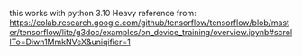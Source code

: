 this works with python 3.10
Heavy reference from: https://colab.research.google.com/github/tensorflow/tensorflow/blob/master/tensorflow/lite/g3doc/examples/on_device_training/overview.ipynb#scrollTo=Diwn1MmkNVeX&uniqifier=1